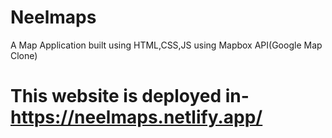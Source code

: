 # Neelmaps
A Map Application built using HTML,CSS,JS using Mapbox API(Google Map Clone)

# This website is deployed in-https://neelmaps.netlify.app/
